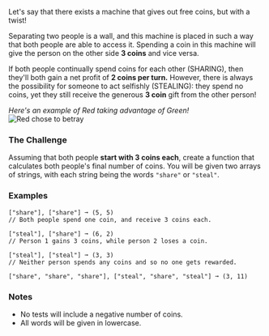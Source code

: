 Let's say that there exists a machine that gives out free coins, but with a twist!

Separating two people is a wall, and this machine is placed in such a way that both people are able to access it. Spending a coin in this machine will give the person on the other side **3 coins** and vice versa.

If both people continually spend coins for each other (SHARING), then they'll both gain a net profit of **2 coins per turn.** However, there is always the possibility for someone to act selfishly (STEALING): they spend no coins, yet they still receive the generous **3 coin** gift from the other person!

*Here's an example of Red taking advantage of Green!*
![Red chose to betray](https://i.imgur.com/5LYb30N.png)

### The Challenge
Assuming that both people **start with 3 coins each**, create a function that calculates both people's final number of coins. You will be given two arrays of strings, with each string being the words `"share"` or `"steal"`.

### Examples
```
["share"], ["share"] ➞ (5, 5)
// Both people spend one coin, and receive 3 coins each.

["steal"], ["share"] ➞ (6, 2)
// Person 1 gains 3 coins, while person 2 loses a coin.

["steal"], ["steal"] ➞ (3, 3)
// Neither person spends any coins and so no one gets rewarded.

["share", "share", "share"], ["steal", "share", "steal"] ➞ (3, 11)
```

### Notes
- No tests will include a negative number of coins.
- All words will be given in lowercase.